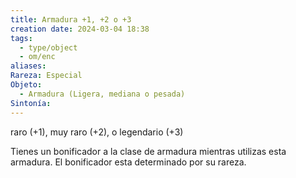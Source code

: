 ```yaml
---
title: Armadura +1, +2 o +3
creation date: 2024-03-04 18:38
tags:
  - type/object
  - om/enc
aliases: 
Rareza: Especial
Objeto:
  - Armadura (Ligera, mediana o pesada)
Sintonía:
---
```

raro (+1), muy raro (+2), o legendario (+3)

Tienes un bonificador a la clase de armadura mientras utilizas esta armadura. El bonificador esta determinado por su rareza.